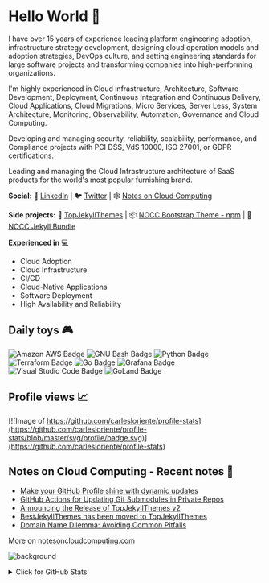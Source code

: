 # Hello World 👋

I have over 15 years of experience leading platform engineering adoption, infrastructure strategy development, designing cloud operation models and adoption strategies, DevOps culture, and setting engineering standards for large software projects and transforming companies into high-performing organizations.

I'm highly experienced in Cloud infrastructure, Architecture, Software Development, Deployment, Continuous Integration and Continuous Delivery, Cloud Applications, Cloud Migrations, Micro Services, Server Less, System Architecture, Monitoring, Observability, Automation, Governance and Cloud Computing.

Developing and managing security, reliability, scalability, performance, and Compliance projects with PCI DSS, VdS 10000, ISO 27001, or GDPR certifications.

Leading and managing the Cloud Infrastructure architecture of SaaS products for the world's most popular furnishing brand.

**Social:** 💬 [LinkedIn](https://www.linkedin.com/in/carlesloriente/) | 🐦 [Twitter](https://twitter.com/godarthvader) | 🕸️ [Notes on Cloud Computing](https://www.notesoncloudcomputing.com/)

**Side projects:** 🐘 [TopJekyllThemes](https://www.topjekyllthemes.com/) | 📦 [NOCC Bootstrap Theme - npm](https://www.npmjs.com/package/nocc-bootstrap-theme/) | 💎 [NOCC Jekyll Bundle](https://bootstrap-theme.notesoncloudcomputing.com/)

**Experienced in** 💻

- Cloud Adoption
- Cloud Infrastructure
- CI/CD
- Cloud-Native Applications
- Software Deployment
- High Availability and Reliability

## Daily toys 🎮

![Amazon AWS Badge](https://img.shields.io/badge/Amazon%20AWS-232F3E?logo=amazonaws&logoColor=fff&style=plastic)
![GNU Bash Badge](https://img.shields.io/badge/GNU%20Bash-4EAA25?logo=gnubash&logoColor=fff&style=plastic)
![Python Badge](https://img.shields.io/badge/Python-3776AB?logo=python&logoColor=fff&style=plastic)
![Terraform Badge](https://img.shields.io/badge/Terraform-7B42BC?logo=terraform&logoColor=fff&style=plastic)
![Go Badge](https://img.shields.io/badge/Go-00ADD8?logo=go&logoColor=fff&style=plastic)
![Grafana Badge](https://img.shields.io/badge/Grafana-F46800?logo=grafana&logoColor=fff&style=plastic)
![Visual Studio Code Badge](https://img.shields.io/badge/Visual%20Studio%20Code-007ACC?logo=visualstudiocode&logoColor=fff&style=plastic)
![GoLand Badge](https://img.shields.io/badge/GoLand-000?logo=goland&logoColor=fff&style=plastic)

## Profile views 📈

[![Image of https://github.com/carlesloriente/profile-stats](https://github.com/carlesloriente/profile-stats/blob/master/svg/profile/badge.svg)](https://github.com/carlesloriente/profile-stats)

## Notes on Cloud Computing - Recent notes 📰

<!-- BLOG-POST-LIST:START -->
- [Make your GitHub Profile shine with dynamic updates](https://www.notesoncloudcomputing.com/posts/2025-01-26-make-a-dynamic-github-profile-with-github-actions/)
- [GitHub Actions for Updating Git Submodules in Private Repos](https://www.notesoncloudcomputing.com/posts/2025-01-25-synchronizing-git-private-projects-with-public-repositories/)
- [Announcing the Release of TopJekyllThemes v2](https://www.notesoncloudcomputing.com/posts/2025-01-14-top-jekyll-themes-v2-2-3-released/)
- [BestJekyllThemes has been moved to TopJekyllThemes](https://www.notesoncloudcomputing.com/posts/2025-01-13-best-jekyll-themes-is-now-top-jekyll-themes/)
- [Domain Name Dilemma: Avoiding Common Pitfalls](https://www.notesoncloudcomputing.com/posts/2025-01-08-choosing-the-right-domain-name/)
<!-- BLOG-POST-LIST:END -->

More on [notesoncloudcomputing.com](https://www.notesoncloudcomputing.com/)

![background](https://www.notesoncloudcomputing.com/assets/vendor/nocc-bootstrap-theme/images/nocc/nocc-showcase.webp)

<!-- Stats -->
<details>

<summary>Click for GitHub Stats</summary>

![Carles Loriente's GitHub stats](https://github-readme-stats.vercel.app/api?username=carlesloriente&show_icons=true&rank_icon=github&theme=transparent)

</details>

